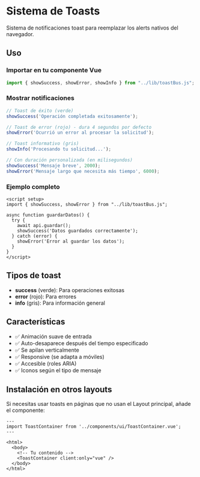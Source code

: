 # Sistema de Toasts

Sistema de notificaciones toast para reemplazar los alerts nativos del navegador.

## Uso

### Importar en tu componente Vue

```javascript
import { showSuccess, showError, showInfo } from "../lib/toastBus.js";
```

### Mostrar notificaciones

```javascript
// Toast de éxito (verde)
showSuccess('Operación completada exitosamente');

// Toast de error (rojo) - dura 4 segundos por defecto
showError('Ocurrió un error al procesar la solicitud');

// Toast informativo (gris)
showInfo('Procesando tu solicitud...');

// Con duración personalizada (en milisegundos)
showSuccess('Mensaje breve', 2000);
showError('Mensaje largo que necesita más tiempo', 6000);
```

### Ejemplo completo

```vue
<script setup>
import { showSuccess, showError } from "../lib/toastBus.js";

async function guardarDatos() {
  try {
    await api.guardar();
    showSuccess('Datos guardados correctamente');
  } catch (error) {
    showError('Error al guardar los datos');
  }
}
</script>
```

## Tipos de toast

- **success** (verde): Para operaciones exitosas
- **error** (rojo): Para errores
- **info** (gris): Para información general

## Características

- ✅ Animación suave de entrada
- ✅ Auto-desaparece después del tiempo especificado
- ✅ Se apilan verticalmente
- ✅ Responsive (se adapta a móviles)
- ✅ Accesible (roles ARIA)
- ✅ Iconos según el tipo de mensaje

## Instalación en otros layouts

Si necesitas usar toasts en páginas que no usan el Layout principal, añade el componente:

```astro
---
import ToastContainer from '../components/ui/ToastContainer.vue';
---

<html>
  <body>
    <!-- Tu contenido -->
    <ToastContainer client:only="vue" />
  </body>
</html>
```
